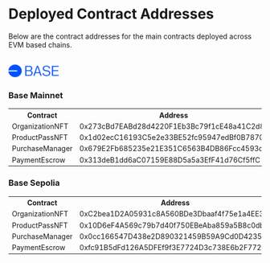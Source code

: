 # Deployed Contract Addresses

Below are the contract addresses for the main contracts deployed across EVM based chains.

<br />
<a href="https://base.org" target="_blank">
    <img src="../packages/contracts/assets/BaseChainLogo.svg" width="100" height="25" alt="Base Chain">
</a>

### Base Mainnet

<table>
    <tr>
        <th>Contract</th>
        <th>Address</th>
    </tr>
    <tr>
        <td>OrganizationNFT</td>
        <td>0x273cBd7EABd28d4220F1Eb3Bc79f1cE48a41C2d8</td>
    </tr>
    <tr>
        <td>ProductPassNFT</td>
        <td>0x1d02ecC16193C5e2e33BE52fc95947edBf0B7870</td>
    </tr>
     <tr>
        <td>PurchaseManager</td>
        <td>0x679E2Fb685235e21E351C6563B4DB86Fcc4593d3</td>
    </tr>
     <tr>
        <td>PaymentEscrow</td>
        <td>0x313deB1dd6aC07159E88D5a5a3EfF41d76Cf5ffC</td>
    </tr>
</table>

### Base Sepolia

<table>
    <tr>
        <th>Contract</th>
        <th>Address</th>
    </tr>
    <tr>
        <td>OrganizationNFT</td>
        <td>0xC2bea1D2A05931c8A560BDe3Dbaaf4f75e1a4EE3</td>
    </tr>
    <tr>
        <td>ProductPassNFT</td>
        <td>0x10D6eF4A569c79b7d40f750EBeAba859a5B8c0db</td>
    </tr>
     <tr>
        <td>PurchaseManager</td>
        <td>0x0cc166547D438e2D890321459B59A9Cd0D423501</td>
    </tr>
     <tr>
        <td>PaymentEscrow</td>
        <td>0xfc91B5dFd126A5DFEf9f3E7724D3c738E6b2F772</td>
    </tr>
</table>
